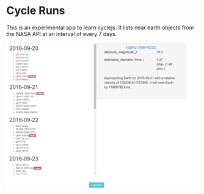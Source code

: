 # Cycle Runs
This is an experimental app to learn cyclejs. It lists near earth objects from the NASA API at an interval of every 7 days.

![Screenshot](https://github.com/TanmayDharmaraj/cycle-runs/blob/master/screenshots/Screenshot.png?raw=true "Home page")

